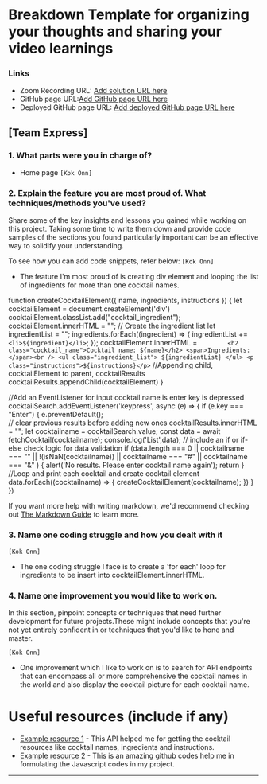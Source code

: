# Breakdown Template for organizing your thoughts and sharing your video learnings 


### Links

- Zoom Recording URL: [Add solution URL here](https://www.youtube.com/watch?v=vcCX0luzLCQ)
- GitHub page URL:[Add GitHub page URL here](https://github.com/Philip-ui/Cocktail)
- Deployed GitHub page URL: [Add deployed GitHub page URL here](https://philip-ui.github.io/Cocktail/)

## [Team Express]
### 1. What parts were you in charge of?
-  Home page `[Kok Onn]`

### 2. Explain the feature you are most proud of. What techniques/methods you've used?

Share some of the key insights and lessons you gained while working on this project. 
Taking some time to write them down and provide code samples of the sections you found particularly important can be an effective way to solidify your understanding.

To see how you can add code snippets, refer below:
`[Kok Onn]`
- The feature I'm most proud of is creating div element and looping the list of ingredients for more than one cocktail names.

function createCocktailElement({ name, ingredients, instructions }) {
  let cocktailElement = document.createElement('div')
  cocktailElement.classList.add("cocktail_ingredient");
  cocktailElement.innerHTML = "";
  // Create the ingredient list
  let ingredientList = "";
  ingredients.forEach((ingredient) => {
    ingredientList += `<li>${ingredient}</li>`;
  });
  cocktailElement.innerHTML = `        
        <h2 class="cocktail_name">Cocktail name: ${name}</h2>
        <span>Ingredients:</span><br />
        <ul class="ingredient_list">
            ${ingredientList}
        </ul>
        <p class="instructions">${instructions}</p> `
  //Appending child, cocktailElement to parent, cocktailResults  
  cocktailResults.appendChild(cocktailElement)
}

//Add an EventListener for input cocktail name is enter key is depressed
cocktailSearch.addEventListener('keypress', async (e) => {
  if (e.key === "Enter") {
    e.preventDefault();    
    // clear previous results before adding new ones
    cocktailResults.innerHTML = "";
    let cocktailname = cocktailSearch.value;
    const data = await fetchCocktail(cocktailname);
    console.log('List',data);
    // include an if or if-else check logic for data validation
    if (data.length === 0 || cocktailname === "" || !(isNaN(cocktailname)) || cocktailname === "#" || cocktailname === "&" ) {
      alert('No results. Please enter cocktail name again');
      return
    }
    //Loop and print each cocktail and create cocktail element  
    data.forEach((cocktailname) => {
      createCocktailElement(cocktailname);
    })
  }
})

If you want more help with writing markdown, we'd recommend checking out [The Markdown Guide](https://www.markdownguide.org/) to learn more.

### 3. Name one coding struggle and how you dealt with it
`[Kok Onn]`

- The one coding struggle I face is to create a 'for each' loop for ingredients to be insert into cocktailElement.innerHTML.


### 4. Name one improvement you would like to work on.

In this section, pinpoint concepts or techniques that need further development for future projects.These might include concepts that you're not yet entirely confident in or techniques that you'd like to hone and master.

`[Kok Onn]`
- One improvement which I like to work on is to search for API endpoints that can encompass all or more comprehensive the cocktail names in the world and
also display the cocktail picture for each cocktail name.

# Useful resources (include if any)

- [Example resource 1](https://rapidapi.com/apininjas/api/cocktail-by-api-ninjas) - This API helped me for getting the cocktail resources like cocktail names, ingredients and instructions.
- [Example resource 2](https://github.com/joinsigma/currency-converter-practice) - This is an amazing github codes help me in formulating the Javascript codes in my project.

---

